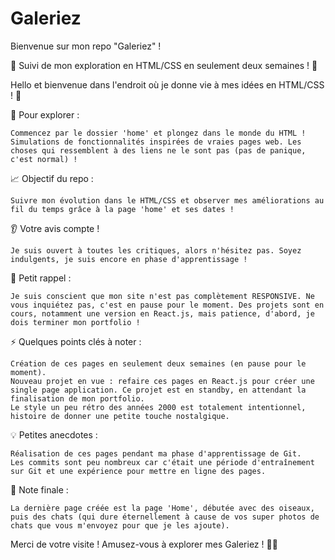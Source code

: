 # Galeriez
Bienvenue sur mon repo "Galeriez" !

🎨 Suivi de mon exploration en HTML/CSS en seulement deux semaines ! 🚀

Hello et bienvenue dans l'endroit où je donne vie à mes idées en HTML/CSS ! 🌟

👀 Pour explorer :

    Commencez par le dossier 'home' et plongez dans le monde du HTML !
    Simulations de fonctionnalités inspirées de vraies pages web. Les choses qui ressemblent à des liens ne le sont pas (pas de panique, c'est normal) !

📈 Objectif du repo :

    Suivre mon évolution dans le HTML/CSS et observer mes améliorations au fil du temps grâce à la page 'home' et ses dates !

👂 Votre avis compte !

    Je suis ouvert à toutes les critiques, alors n'hésitez pas. Soyez indulgents, je suis encore en phase d'apprentissage !

🚨 Petit rappel :

    Je suis conscient que mon site n'est pas complètement RESPONSIVE. Ne vous inquiétez pas, c'est en pause pour le moment. Des projets sont en cours, notamment une version en React.js, mais patience, d'abord, je dois terminer mon portfolio !

⚡ Quelques points clés à noter :

    Création de ces pages en seulement deux semaines (en pause pour le moment).
    Nouveau projet en vue : refaire ces pages en React.js pour créer une single page application. Ce projet est en standby, en attendant la finalisation de mon portfolio.
    Le style un peu rétro des années 2000 est totalement intentionnel, histoire de donner une petite touche nostalgique.

💡 Petites anecdotes :

    Réalisation de ces pages pendant ma phase d'apprentissage de Git.
    Les commits sont peu nombreux car c'était une période d'entraînement sur Git et une expérience pour mettre en ligne des pages.

🌈 Note finale :

    La dernière page créée est la page 'Home', débutée avec des oiseaux, puis des chats (qui dure éternellement à cause de vos super photos de chats que vous m'envoyez pour que je les ajoute).

Merci de votre visite ! Amusez-vous à explorer mes Galeriez ! 🚀✨
